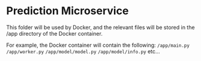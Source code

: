 # Prediction Microservice

This folder will be used by Docker, and the relevant files will be stored in the /app directory of the Docker container.

For example, the Docker container will contain the following: `/app/main.py`  `/app/worker.py`  `/app/model/model.py`  `/app/model/info.py` etc...